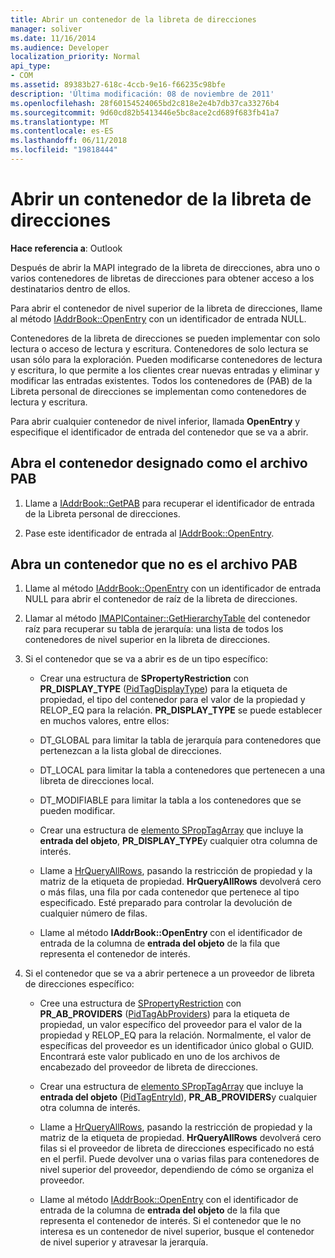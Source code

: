 ```yaml
---
title: Abrir un contenedor de la libreta de direcciones
manager: soliver
ms.date: 11/16/2014
ms.audience: Developer
localization_priority: Normal
api_type:
- COM
ms.assetid: 89383b27-618c-4ccb-9e16-f66235c98bfe
description: 'Última modificación: 08 de noviembre de 2011'
ms.openlocfilehash: 28f60154524065bd2c818e2e4b7db37ca33276b4
ms.sourcegitcommit: 9d60cd82b5413446e5bc8ace2cd689f683fb41a7
ms.translationtype: MT
ms.contentlocale: es-ES
ms.lasthandoff: 06/11/2018
ms.locfileid: "19818444"
---
```

# <a name="opening-an-address-book-container"></a>Abrir un contenedor de la libreta de direcciones

**Hace referencia a**: Outlook 
  
Después de abrir la MAPI integrado de la libreta de direcciones, abra uno o varios contenedores de libretas de direcciones para obtener acceso a los destinatarios dentro de ellos.
  
Para abrir el contenedor de nivel superior de la libreta de direcciones, llame al método [IAddrBook::OpenEntry](iaddrbook-openentry.md) con un identificador de entrada NULL. 
  
Contenedores de la libreta de direcciones se pueden implementar con solo lectura o acceso de lectura y escritura. Contenedores de solo lectura se usan sólo para la exploración. Pueden modificarse contenedores de lectura y escritura, lo que permite a los clientes crear nuevas entradas y eliminar y modificar las entradas existentes. Todos los contenedores de (PAB) de la Libreta personal de direcciones se implementan como contenedores de lectura y escritura. 
  
Para abrir cualquier contenedor de nivel inferior, llamada **OpenEntry** y especifique el identificador de entrada del contenedor que se va a abrir. 
  
## <a name="open-the-container-designated-as-the-pab"></a>Abra el contenedor designado como el archivo PAB
  
1. Llame a [IAddrBook::GetPAB](iaddrbook-getpab.md) para recuperar el identificador de entrada de la Libreta personal de direcciones. 
    
2. Pase este identificador de entrada al [IAddrBook::OpenEntry](iaddrbook-openentry.md).
    
## <a name="open-a-container-that-is-not-the-pab"></a>Abra un contenedor que no es el archivo PAB
  
1. Llame al método [IAddrBook::OpenEntry](iaddrbook-openentry.md) con un identificador de entrada NULL para abrir el contenedor de raíz de la libreta de direcciones. 
    
2. Llamar al método [IMAPIContainer::GetHierarchyTable](imapicontainer-gethierarchytable.md) del contenedor raíz para recuperar su tabla de jerarquía: una lista de todos los contenedores de nivel superior en la libreta de direcciones. 
    
3. Si el contenedor que se va a abrir es de un tipo específico:
    
   - Crear una estructura de **SPropertyRestriction** con **PR_DISPLAY_TYPE** ([PidTagDisplayType](pidtagdisplaytype-canonical-property.md)) para la etiqueta de propiedad, el tipo del contenedor para el valor de la propiedad y RELOP_EQ para la relación. **PR_DISPLAY_TYPE** se puede establecer en muchos valores, entre ellos: 
    
   - DT_GLOBAL para limitar la tabla de jerarquía para contenedores que pertenezcan a la lista global de direcciones.
    
   - DT_LOCAL para limitar la tabla a contenedores que pertenecen a una libreta de direcciones local.
    
   - DT_MODIFIABLE para limitar la tabla a los contenedores que se pueden modificar.
    
   - Crear una estructura de [elemento SPropTagArray](sproptagarray.md) que incluye la **entrada del objeto**, **PR_DISPLAY_TYPE**y cualquier otra columna de interés. 
    
   - Llame a [HrQueryAllRows](hrqueryallrows.md), pasando la restricción de propiedad y la matriz de la etiqueta de propiedad. **HrQueryAllRows** devolverá cero o más filas, una fila por cada contenedor que pertenece al tipo especificado. Esté preparado para controlar la devolución de cualquier número de filas. 
    
   - Llame al método **IAddrBook::OpenEntry** con el identificador de entrada de la columna de **entrada del objeto** de la fila que representa el contenedor de interés. 
    
4. Si el contenedor que se va a abrir pertenece a un proveedor de libreta de direcciones específico:
    
   - Cree una estructura de [SPropertyRestriction](spropertyrestriction.md) con **PR_AB_PROVIDERS** ([PidTagAbProviders](pidtagabproviders-canonical-property.md)) para la etiqueta de propiedad, un valor específico del proveedor para el valor de la propiedad y RELOP_EQ para la relación. Normalmente, el valor de específicas del proveedor es un identificador único global o GUID. Encontrará este valor publicado en uno de los archivos de encabezado del proveedor de libreta de direcciones. 
    
   - Crear una estructura de [elemento SPropTagArray](sproptagarray.md) que incluye la **entrada del objeto** ([PidTagEntryId](pidtagentryid-canonical-property.md)), **PR_AB_PROVIDERS**y cualquier otra columna de interés. 
    
   - Llame a [HrQueryAllRows](hrqueryallrows.md), pasando la restricción de propiedad y la matriz de la etiqueta de propiedad. **HrQueryAllRows** devolverá cero filas si el proveedor de libreta de direcciones especificado no está en el perfil. Puede devolver una o varias filas para contenedores de nivel superior del proveedor, dependiendo de cómo se organiza el proveedor. 
    
   - Llame al método [IAddrBook::OpenEntry](iaddrbook-openentry.md) con el identificador de entrada de la columna de **entrada del objeto** de la fila que representa el contenedor de interés. Si el contenedor que le no interesa es un contenedor de nivel superior, busque el contenedor de nivel superior y atravesar la jerarquía. 
    

